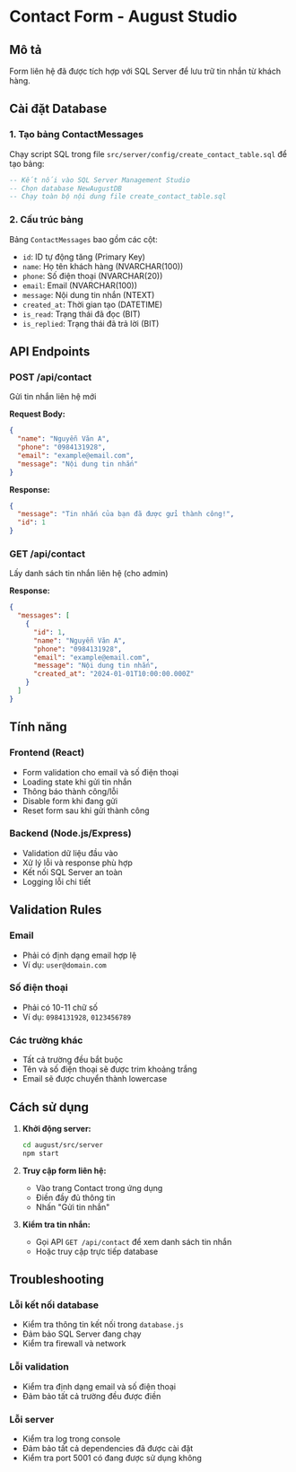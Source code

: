 # Contact Form - August Studio

## Mô tả
Form liên hệ đã được tích hợp với SQL Server để lưu trữ tin nhắn từ khách hàng.

## Cài đặt Database

### 1. Tạo bảng ContactMessages
Chạy script SQL trong file `src/server/config/create_contact_table.sql` để tạo bảng:

```sql
-- Kết nối vào SQL Server Management Studio
-- Chọn database NewAugustDB
-- Chạy toàn bộ nội dung file create_contact_table.sql
```

### 2. Cấu trúc bảng
Bảng `ContactMessages` bao gồm các cột:
- `id`: ID tự động tăng (Primary Key)
- `name`: Họ tên khách hàng (NVARCHAR(100))
- `phone`: Số điện thoại (NVARCHAR(20))
- `email`: Email (NVARCHAR(100))
- `message`: Nội dung tin nhắn (NTEXT)
- `created_at`: Thời gian tạo (DATETIME)
- `is_read`: Trạng thái đã đọc (BIT)
- `is_replied`: Trạng thái đã trả lời (BIT)

## API Endpoints

### POST /api/contact
Gửi tin nhắn liên hệ mới

**Request Body:**
```json
{
  "name": "Nguyễn Văn A",
  "phone": "0984131928",
  "email": "example@email.com",
  "message": "Nội dung tin nhắn"
}
```

**Response:**
```json
{
  "message": "Tin nhắn của bạn đã được gửi thành công!",
  "id": 1
}
```

### GET /api/contact
Lấy danh sách tin nhắn liên hệ (cho admin)

**Response:**
```json
{
  "messages": [
    {
      "id": 1,
      "name": "Nguyễn Văn A",
      "phone": "0984131928",
      "email": "example@email.com",
      "message": "Nội dung tin nhắn",
      "created_at": "2024-01-01T10:00:00.000Z"
    }
  ]
}
```

## Tính năng

### Frontend (React)
- Form validation cho email và số điện thoại
- Loading state khi gửi tin nhắn
- Thông báo thành công/lỗi
- Disable form khi đang gửi
- Reset form sau khi gửi thành công

### Backend (Node.js/Express)
- Validation dữ liệu đầu vào
- Xử lý lỗi và response phù hợp
- Kết nối SQL Server an toàn
- Logging lỗi chi tiết

## Validation Rules

### Email
- Phải có định dạng email hợp lệ
- Ví dụ: `user@domain.com`

### Số điện thoại
- Phải có 10-11 chữ số
- Ví dụ: `0984131928`, `0123456789`

### Các trường khác
- Tất cả trường đều bắt buộc
- Tên và số điện thoại sẽ được trim khoảng trắng
- Email sẽ được chuyển thành lowercase

## Cách sử dụng

1. **Khởi động server:**
   ```bash
   cd august/src/server
   npm start
   ```

2. **Truy cập form liên hệ:**
   - Vào trang Contact trong ứng dụng
   - Điền đầy đủ thông tin
   - Nhấn "Gửi tin nhắn"

3. **Kiểm tra tin nhắn:**
   - Gọi API `GET /api/contact` để xem danh sách tin nhắn
   - Hoặc truy cập trực tiếp database

## Troubleshooting

### Lỗi kết nối database
- Kiểm tra thông tin kết nối trong `database.js`
- Đảm bảo SQL Server đang chạy
- Kiểm tra firewall và network

### Lỗi validation
- Kiểm tra định dạng email và số điện thoại
- Đảm bảo tất cả trường đều được điền

### Lỗi server
- Kiểm tra log trong console
- Đảm bảo tất cả dependencies đã được cài đặt
- Kiểm tra port 5001 có đang được sử dụng không 